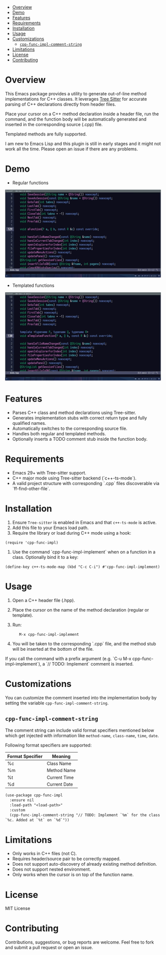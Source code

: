 - [Overview](#org55edca2)
- [Demo](#org8344660)
- [Features](#org8d2fcbe)
- [Requirements](#orgdbfcf75)
- [Installation](#org647e2e3)
- [Usage](#org0171ea2)
- [Customizations](#org2f66a0a)
  - [`cpp-func-impl-comment-string`](#orgd90d318)
- [Limitations](#org24c0188)
- [License](#orgfc5bea7)
- [Contributing](#orgd8bf85b)



<a id="org55edca2"></a>

# Overview

This Emacs package provides a utility to generate out-of-line method implementations for C++ classes. It leverages [Tree Sitter](https:tree-sitter.github.io/tree-sitter/) for accurate parsing of C++ declarations directly from header files.

Place your cursor on a C++ method declaration inside a header file, run the command, and the function body will be automatically generated and inserted in the corresponding source (.cpp) file.

Templated methods are fully supported.

<div class="warning" id="org8dac365">
<p>
I am new to Emacs Lisp and this plugin is still in early stages and it might not work all the time.
Please open an issue if there are any problems.
</p>

</div>


<a id="org8344660"></a>

# Demo

-   Regular functions

![img](images/regular.gif)

-   Templated functions

![img](images/templated.gif)


<a id="org8d2fcbe"></a>

# Features

-   Parses C++ class and method declarations using Tree-sitter.
-   Generates implementation stubs with correct return type and fully qualified names.
-   Automatically switches to the corresponding source file.
-   Handles both regular and templated methods.
-   Optionally inserts a TODO comment stub inside the function body.


<a id="orgdbfcf75"></a>

# Requirements

-   Emacs 29+ with Tree-sitter support.
-   C++ major mode using Tree-sitter backend (\`c++-ts-mode\`).
-   A valid project structure with corresponding \`.cpp\` files discoverable via \`ff-find-other-file\`.


<a id="org647e2e3"></a>

# Installation

1.  Ensure `Tree-sitter` is enabled in Emacs and that `c++-ts-mode` is active.
2.  Add this file to your Emacs load path.
3.  Require the library or load during C++ mode using a hook:

```emacs-lisp
(require 'cpp-func-impl)
```

1.  Use the command \`cpp-func-impl-implement\` when on a function in a class. Optionally bind it to a key:

```emacs-lisp
(define-key c++-ts-mode-map (kbd "C-c C-i") #'cpp-func-impl-implement)
```


<a id="org0171ea2"></a>

# Usage

1.  Open a C++ header file (.hpp).
2.  Place the cursor on the name of the method declaration (regular or template).
3.  Run:
    
    ```emacs-lisp
       M-x cpp-func-impl-implement
    ```

4.  You will be taken to the corresponding \`.cpp\` file, and the method stub will be inserted at the bottom of the file.

If you call the command with a prefix argument (e.g. \`C-u M-x cpp-func-impl-implement\`), a \`// TODO: Implement\` comment is inserted.


<a id="org2f66a0a"></a>

# Customizations

You can customize the comment inserted into the implementation body by setting the variable `cpp-func-impl-comment-string`.


<a id="orgd90d318"></a>

## `cpp-func-impl-comment-string`

The comment string can include valid format specifiers mentioned below which get injected with information like `method-name`, `class-name`, `time`, `date`.

Following format specifiers are supported:

| Format Specifier | Meaning      |
|---------------- |------------ |
| %c               | Class Name   |
| %m               | Method Name  |
| %t               | Current Time |
| %d               | Current Date |

```elisp
(use-package cpp-func-impl
  :ensure nil
  :load-path "<load-path>"
  :custom
  (cpp-func-impl-comment-string "// TODO: Implement `%m` for the class `%c. Added at `%t` on `%d`"))
```


<a id="org24c0188"></a>

# Limitations

-   Only works in C++ files (not C).
-   Requires header/source pair to be correctly mapped.
-   Does not support auto-discovery of already existing method definition.
-   Does not support nested environment.
-   Only works when the cursor is on top of the function name.


<a id="orgfc5bea7"></a>

# License

MIT License


<a id="orgd8bf85b"></a>

# Contributing

Contributions, suggestions, or bug reports are welcome. Feel free to fork and submit a pull request or open an issue.
